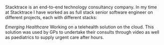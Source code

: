 Stacktrace is an end-to-end technology consultancy company. In my time at Stacktrace I have worked as as full stack senior software engineer on different projects, each with different stacks:

_Emerging Healthcare_
Working on a telehealth solution on the cloud. This solution was used by GPs to undertake their consults through video as well as paediatrics to supply urgent care after hours.